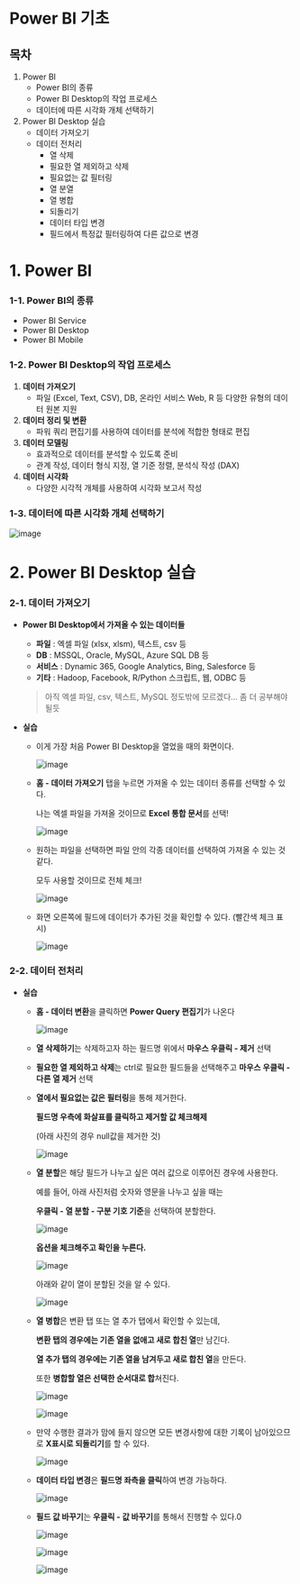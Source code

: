 # Power BI 기초

## 목차

1. Power BI
   - Power BI의 종류
   - Power BI Desktop의 작업 프로세스
   - 데이터에 따른 시각화 개체 선택하기
2. Power BI Desktop 실습
   - 데이터 가져오기
   - 데이터 전처리
     - 열 삭제
     - 필요한 열 제외하고 삭제
     - 필요없는 값 필터링
     - 열 분열
     - 열 병합
     - 되돌리기
     - 데이터 타입 변경
     - 필드에서 특정값 필터링하여 다른 값으로 변경

# 1. Power BI 

### 1-1. Power BI의 종류

- Power BI Service
- Power BI Desktop
- Power BI Mobile

### 1-2. Power BI Desktop의 작업 프로세스

1. **데이터 가져오기**
   - 파일 (Excel, Text, CSV), DB, 온라인 서비스 Web, R 등 다양한 유형의 데이터 원본 지원
2. **데이터 정리 및 변환**
   - 파워 쿼리 편집기를 사용하여 데이터를 분석에 적합한 형태로 편집
3. **데이터 모델링**
   - 효과적으로 데이터를 분석할 수 있도록 준비
   - 관계 작성, 데이터 형식 지정, 열 기준 정렬, 분석식 작성 (DAX)
4. **데이터 시각화**
   - 다양한 시각적 개체를 사용하여 시각화 보고서 작성

### 1-3. 데이터에 따른 시각화 개체 선택하기

![image](https://user-images.githubusercontent.com/71866756/182614326-54476fd1-cc8d-47cb-bff7-1090e1b9dcf3.png)



# 2. Power BI Desktop 실습

### 2-1. 데이터 가져오기

- **Power BI Desktop에서 가져올 수 있는 데이터들**

  - **파일** : 엑셀 파일 (xlsx, xlsm), 텍스트, csv 등
  - **DB** : MSSQL, Oracle, MySQL, Azure SQL DB 등
  - **서비스** : Dynamic 365, Google Analytics, Bing, Salesforce 등
  - **기타** : Hadoop, Facebook, R/Python 스크립트, 웹, ODBC 등

  > 아직 엑셀 파일, csv, 텍스트, MySQL 정도밖에 모르겠다... 좀 더 공부해야 될듯

- **실습**

  - 이게 가장 처음 Power BI Desktop을 열었을 때의 화면이다.

    ![image](https://user-images.githubusercontent.com/71866756/182614355-b16d2cb8-d594-4dab-84d4-00008c9e2065.png)

  - **홈 - 데이터 가져오기** 탭을 누르면 가져올 수 있는 데이터 종류를 선택할 수 있다. 

    나는 엑셀 파일을 가져올 것이므로 **Excel 통합 문서**를 선택!

    ![image](https://user-images.githubusercontent.com/71866756/182614393-f5584d7b-80fd-489c-be94-e6d8666c2992.png)

  - 원하는 파일을 선택하면 파일 안의 각종 데이터를 선택하여 가져올 수 있는 것 같다.

    모두 사용할 것이므로 전체 체크!

    ![image](https://user-images.githubusercontent.com/71866756/182614413-3ef510aa-283a-48e5-ba40-1b4799b0c3a6.png)

  - 화면 오른쪽에 필드에 데이터가 추가된 것을 확인할 수 있다. (빨간색 체크 표시)

    ![image](https://user-images.githubusercontent.com/71866756/182614429-5b7c2288-0035-4a1b-8dc6-5ef34e7f2da9.png)

### 2-2. 데이터 전처리

- **실습**

  - **홈 - 데이터 변환**을 클릭하면 **Power Query 편집기**가 나온다

    ![image](https://user-images.githubusercontent.com/71866756/182614439-47720f5f-c0d8-4e00-b2b1-3d8db573179e.png)

  - **열 삭제하기**는 삭제하고자 하는 필드명 위에서 **마우스 우클릭 - 제거** 선택

  - **필요한 열 제외하고 삭제**는 ctrl로 필요한 필드들을 선택해주고 **마우스 우클릭 - 다른 열 제거** 선택

  - **열에서 필요없는 값은 필터링**을 통해 제거한다.

    **필드명 우측에 화살표를 클릭하고 제거할 값 체크해제**

    (아래 사진의 경우 null값을 제거한 것)

    ![image](https://user-images.githubusercontent.com/71866756/182614470-0f5b88b6-d7ee-4dad-aecf-40641992fdea.png)

  - **열 분할**은 해당 필드가 나누고 싶은 여러 값으로 이루어진 경우에 사용한다. 

    예를 들어, 아래 사진처럼 숫자와 영문을 나누고 싶을 때는

    **우클릭 - 열 분할 - 구분 기호 기준**을 선택하여 분할한다.

    ![image](https://user-images.githubusercontent.com/71866756/182614490-ce564b46-e2f0-4452-8282-3c007405c51e.png)

    **옵션을 체크해주고 확인을 누른다.**

    ![image](https://user-images.githubusercontent.com/71866756/182614516-73fab05c-3958-442e-bf67-1170db47f458.png)

    아래와 같이 열이 분할된 것을 알 수 있다.

    ![image](https://user-images.githubusercontent.com/71866756/182614550-e98ab010-1812-4ef7-8249-5fcb73c2033c.png)

  - **열 병합**은 변환 탭 또는 열 추가 탭에서 확인할 수 있는데, 

    **변환 탭의 경우에는 기존 열을 없애고 새로 합친 열**만 남긴다.

    **열 추가 탭의 경우에는 기존 열을 남겨두고 새로 합친 열**을 만든다.

    또한 **병합할 열은 선택한 순서대로 합**쳐진다.

    ![image](https://user-images.githubusercontent.com/71866756/182614576-5bb46a86-fd3e-4cd5-8af5-f25963279211.png)

    ![image](https://user-images.githubusercontent.com/71866756/182614591-ba369f6c-7c9a-4a1e-b094-431d2fd2160a.png)

  - 만약 수행한 결과가 맘에 들지 않으면 모든 변경사항에 대한 기록이 남아있으므로 **X표시로 되돌리기**를 할 수 있다.

    ![image](https://user-images.githubusercontent.com/71866756/182614614-0d0906e8-8edd-442d-a9a3-d6393a70752b.png)

  - **데이터 타입 변경**은 **필드명 좌측을 클릭**하여 변경 가능하다.

    ![image](https://user-images.githubusercontent.com/71866756/182614648-2bc51b11-f24b-47a9-83c9-764f6017a6a9.png)

  - **필드 값 바꾸기**는 **우클릭 - 값 바꾸기**를 통해서 진행할 수 있다.0

    ![image](https://user-images.githubusercontent.com/71866756/182614660-5301729f-2f51-4cbb-9505-e9dae936be68.png)

    ![image](https://user-images.githubusercontent.com/71866756/182614679-1c9ecfe4-c718-43ec-aae5-b2b3076b323a.png)

    ![image](https://user-images.githubusercontent.com/71866756/182614699-e33eb069-60d7-44c7-a4c0-ecc01d44da88.png)

    

    
